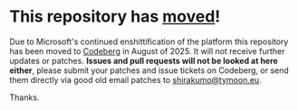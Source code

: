 # This repository has [moved](https://shirakumo.org/projects/cl-resvg)!
Due to Microsoft's continued enshittification of the platform this repository has been moved to [Codeberg](https://shirakumo.org/projects/cl-resvg) in August of 2025. It will not receive further updates or patches. **Issues and pull requests will not be looked at here either**, please submit your patches and issue tickets on Codeberg, or send them directly via good old email patches to [shirakumo@tymoon.eu](mailto:shirakumo@tymoon.eu).

Thanks.